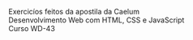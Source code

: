 Exercicíos feitos da apostila da Caelum <br />
Desenvolvimento Web com HTML, CSS e JavaScript <br />
Curso WD-43
